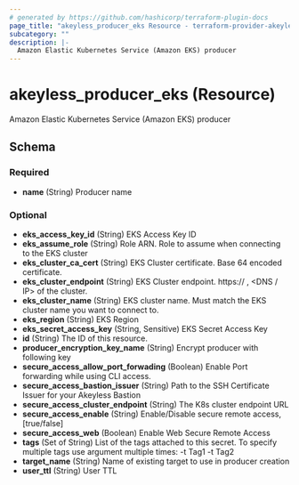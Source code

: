 ```yaml
---
# generated by https://github.com/hashicorp/terraform-plugin-docs
page_title: "akeyless_producer_eks Resource - terraform-provider-akeyless"
subcategory: ""
description: |-
  Amazon Elastic Kubernetes Service (Amazon EKS) producer
---
```


# akeyless_producer_eks (Resource)

Amazon Elastic Kubernetes Service (Amazon EKS) producer



<!-- schema generated by tfplugindocs -->
## Schema

### Required

- **name** (String) Producer name

### Optional

- **eks_access_key_id** (String) EKS Access Key ID
- **eks_assume_role** (String) Role ARN. Role to assume when connecting to the EKS cluster
- **eks_cluster_ca_cert** (String) EKS Cluster certificate. Base 64 encoded certificate.
- **eks_cluster_endpoint** (String) EKS Cluster endpoint. https:// , <DNS / IP> of the cluster.
- **eks_cluster_name** (String) EKS cluster name. Must match the EKS cluster name you want to connect to.
- **eks_region** (String) EKS Region
- **eks_secret_access_key** (String, Sensitive) EKS Secret Access Key
- **id** (String) The ID of this resource.
- **producer_encryption_key_name** (String) Encrypt producer with following key
- **secure_access_allow_port_forwading** (Boolean) Enable Port forwarding while using CLI access.
- **secure_access_bastion_issuer** (String) Path to the SSH Certificate Issuer for your Akeyless Bastion
- **secure_access_cluster_endpoint** (String) The K8s cluster endpoint URL
- **secure_access_enable** (String) Enable/Disable secure remote access, [true/false]
- **secure_access_web** (Boolean) Enable Web Secure Remote Access
- **tags** (Set of String) List of the tags attached to this secret. To specify multiple tags use argument multiple times: -t Tag1 -t Tag2
- **target_name** (String) Name of existing target to use in producer creation
- **user_ttl** (String) User TTL


